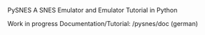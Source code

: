 PySNES
A SNES Emulator and Emulator Tutorial in Python

Work in progress
Documentation/Tutorial: /pysnes/doc (german)
